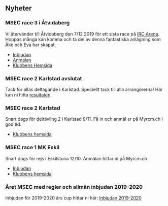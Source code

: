 ## Nyheter

### MSEC race 3 i Åtvidaberg
Vi återvänder till Åtvidaberg den 7/12 2019 för ett sista race på [IRC Arena](https://www.facebook.com/ircarena). Hoppas många kan komma och ta del av denna fantastiska anlägning som Åke och Eva har skapat.
- [Inbjudan](https://idrottonline.se/MRCLinkoping-Bilsport)
- [Anmälan](https://www.myrcm.ch/myrcm/main?hId[1]=bkg&dId[E]=49565&pLa=en)
- [Klubbens Hemsida](https://www.facebook.com/ircarena)

### MSEC race 2 Karlstad avslutat
Tack för allas deltagande i Karlstad. Speciellt tack till alla arrangörerna!
Här kan ni hitta [resultaten](https://www.myrcm.ch/myrcm/main?pLa=en&dFi=karlstad&dId[E]=49195&hId[1]=search)

### MSEC race 2 Karlstad
Snart dags för deltävling 2 i Karlstad 9/11.
Få in och anmäl er på Myrcm.ch i god tid.
- [Klubbens hemsida](https://idrottonline.se/KarlstadMiniracingMHFUngdom-Bilsport)

### MSEC race 1 MK Eskil
Snart dags för rejs i Eskilstuna 12/10.
Anmälan hittar ni på Myrcm.ch
- [Inbjudan](https://drive.google.com/file/d/1_3HFGBHzxH8RNRNw0zsxZIVdGvvZQHz0/view?fbclid=IwAR2iRAZEZd0inddBPvJ1EgiuqL3DjQmqjIHC65udkmRPJY3uAUK1WVdgLfo)
- [Klubbens hemsida](https://www.mkeskil.se)

### Året MSEC med regler och allmän inbjudan 2019-2020
Inbjudan för 2019-2020 års cup hittar ni här: [Inbjudan 2019-2020](./files/MSEC-19-20.pdf)
